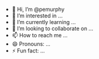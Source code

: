 - 👋 Hi, I’m @pemurphy
- 👀 I’m interested in ...
- 🌱 I’m currently learning ...
- 💞️ I’m looking to collaborate on ...
- 📫 How to reach me ...
- 😄 Pronouns: ...
- ⚡ Fun fact: ...

<!---
pemurphy/pemurphy is a ✨ special ✨ repository because its `README.md` (this file) appears on your GitHub profile.
You can click the Preview link to take a look at your changes.
--->
